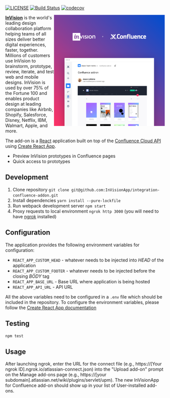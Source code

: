 [![LICENSE](https://img.shields.io/badge/license-MIT-orange.svg)](LICENSE)
[![Build Status](https://travis-ci.org/InVisionApp/integration-confluence-addon.svg)](https://travis-ci.org/InVisionApp/integration-confluence-addon)
[![codecov](https://codecov.io/gh/InVisionApp/integration-confluence-addon/branch/master/graph/badge.svg)](https://codecov.io/gh/InVisionApp/integration-confluence-addon)

<img align="right" width="350px" src="images/preview.png">

**[InVision](https://www.invisionapp.com/)** is the world's leading design collaboration platform helping teams of all sizes deliver better digital experiences, faster, together. Millions of customers use InVision to brainstorm, prototype, review, iterate, and test web and mobile designs. InVision is used by over 75% of the Fortune 100 and enables product design at leading companies like Airbnb, Shopify, Salesforce, Disney, Netflix, IBM, Walmart, Apple, and more.

The add-on is a [React](https://facebook.github.io/react/) application built on top of the [Confluence Cloud API](https://developer.atlassian.com/cloud/confluence/about-confluence-cloud-rest-api/) using [Create React App](https://github.com/facebookincubator/create-react-app).

* Preview InVision prototypes in Confluence pages
* Quick access to prototypes

## Development

1. Clone repository `git clone git@github.com:InVisionApp/integration-confluence-addon.git`
2. Install dependencies `yarn install --pure-lockfile`
3. Run webpack development server `npm start`
4. Proxy requests to local environment `ngrok http 3000` (you will need to have [ngrok](https://ngrok.com/) installed)

## Configuration

The application provides the following environment variables for configuration:
* `REACT_APP_CUSTOM_HEAD` - whatever needs to be injected into *HEAD* of the application
* `REACT_APP_CUSTOM_FOOTER` - whatever needs to be injected before the closing *BODY* tag
* `REACT_APP_BASE_URL` - Base URL where application is being hosted
* `REACT_APP_API_URL` - API URL

All the above variables need to be configured in a `.env` file which should be included in the repository. To configure the environment variables, please follow the [Create React App documentation](https://github.com/facebookincubator/create-react-app/blob/master/packages/react-scripts/template/README.md#adding-custom-environment-variables)

## Testing

`npm test`

## Usage

After launching ngrok, enter the URL for the connect file (e.g., https://[Your ngrok ID].ngrok.io/atlassian-connect.json) into the "Upload add-on" prompt on the Manage add-ons page (e.g., https://[your subdomain].atlassian.net/wiki/plugins/servlet/upm). The new InVisionApp for Confluence add-on should show up in your list of User-installed add-ons.
